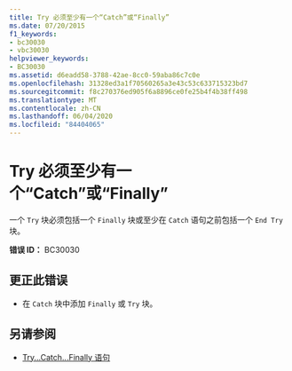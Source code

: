 ```yaml
---
title: Try 必须至少有一个“Catch”或“Finally”
ms.date: 07/20/2015
f1_keywords:
- bc30030
- vbc30030
helpviewer_keywords:
- BC30030
ms.assetid: d6eadd58-3788-42ae-8cc0-59aba86c7c0e
ms.openlocfilehash: 31328ed3a1f70560265a3e43c53c633715323bd7
ms.sourcegitcommit: f8c270376ed905f6a8896ce0fe25b4f4b38ff498
ms.translationtype: MT
ms.contentlocale: zh-CN
ms.lasthandoff: 06/04/2020
ms.locfileid: "84404065"
---
```

# <a name="try-must-have-at-least-one-catch-or-a-finally"></a>Try 必须至少有一个“Catch”或“Finally”
一个 `Try` 块必须包括一个 `Finally` 块或至少在 `Catch` 语句之前包括一个 `End Try` 块。  
  
 **错误 ID：** BC30030  
  
## <a name="to-correct-this-error"></a>更正此错误  
  
- 在 `Catch` 块中添加 `Finally` 或 `Try` 块。  
  
## <a name="see-also"></a>另请参阅

- [Try...Catch...Finally 语句](../language-reference/statements/try-catch-finally-statement.md)
